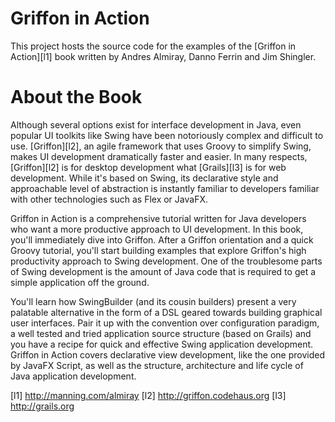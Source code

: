 Griffon in Action
=================

This project hosts the source code for the examples of the [Griffon in Action][l1] book written by Andres Almiray, Danno Ferrin and Jim Shingler.

About the Book
==============

Although several options exist for interface development in Java, even popular UI toolkits like Swing have been notoriously complex and difficult to use. [Griffon][l2], an agile framework that uses Groovy to simplify Swing, makes UI development dramatically faster and easier. In many respects, [Griffon][l2] is for desktop development what [Grails][l3] is for web development. While it's based on Swing, its declarative style and approachable level of abstraction is instantly familiar to developers familiar with other technologies such as Flex or JavaFX.

Griffon in Action is a comprehensive tutorial written for Java developers who want a more productive approach to UI development. In this book, you'll immediately dive into Griffon. After a Griffon orientation and a quick Groovy tutorial, you'll start building examples that explore Griffon's high productivity approach to Swing development. One of the troublesome parts of Swing development is the amount of Java code that is required to get a simple application off the ground.

You'll learn how SwingBuilder (and its cousin builders) present a very palatable alternative in the form of a DSL geared towards building graphical user interfaces. Pair it up with the convention over configuration paradigm, a well tested and tried application source structure (based on Grails) and you have a recipe for quick and effective Swing application development. Griffon in Action covers declarative view development, like the one provided by JavaFX Script, as well as the structure, architecture and life cycle of Java application development. 

  [l1] http://manning.com/almiray
  [l2] http://griffon.codehaus.org
  [l3] http://grails.org
